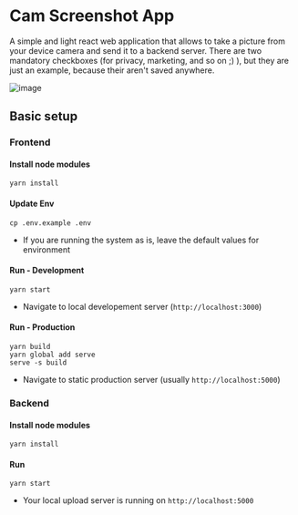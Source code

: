 # Cam Screenshot App

A simple and light react web application that allows to take a picture from your device camera and send it to a backend server.
There are two mandatory checkboxes (for privacy, marketing, and so on ;) ), but they are just an example, because their aren't saved anywhere.

![image](https://user-images.githubusercontent.com/17139676/81560685-33b17e80-9392-11ea-9b20-f725f2541632.png)

## Basic setup

### Frontend

#### Install node modules
```
yarn install
```

#### Update Env
```
cp .env.example .env
```

- If you are running the system as is, leave the default values for environment

#### Run - Development
```
yarn start
```

- Navigate to local developement server (`http://localhost:3000`)

#### Run - Production
```
yarn build
yarn global add serve
serve -s build
```

- Navigate to static production server (usually `http://localhost:5000`)

### Backend

#### Install node modules
```
yarn install
```

#### Run
```
yarn start
```

- Your local upload server is running on `http://localhost:5000`
